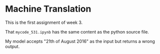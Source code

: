 Machine Translation
=====================

This is the first assignment of week 3.

That `mycode_531.ipynb` has the same content as the python source file.

My model accepts "21th of August 2016" as the input but returns a wrong output.



